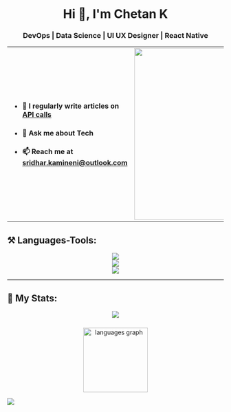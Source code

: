 <div align="center">
  <h1>Hi 👋, I'm Chetan K</h1>
  <h3>DevOps | Data Science | UI UX Designer | React Native</h3>
</div>

<div align="center">
<table>
  <tr>
    <td style="border: none; vertical-align: middle; text-align: left;">
      <ul>
        <li><h4>📝 I regularly write articles on <a href=""> API calls </a></h4></li>
        <li><h4>💬 Ask me about Tech</h4></li>
        <li><h4>📫 Reach me at <a href="mailto:sridhar.kamineni@outlook.com">sridhar.kamineni@outlook.com</a></h4></li>
      </ul>
    </td>
    <td style="border: none; vertical-align: middle; text-align: right;">
      <img width="400" alt="Coding" src="https://cdn.dribbble.com/users/1162077/screenshots/3848914/programmer.gif">
    </td>
  </tr>
</table>
</div>

<h2 align="left">⚒️ Languages-Tools:</h2>
<div align="center">
  <img src="https://skillicons.dev/icons?i=python,react,bootstrap,html,css,vscode,github,tailwind,git" />
  <br/>
  <img src="https://skillicons.dev/icons?i=nodejs,javascript,express,r,mongodb,c,java,nextjs,mysql" />
  <br/>
  <img src="https://capsule-render.vercel.app/api?type=waving&color=gradient&height=100&section=footer" />
</div>

---

<h2 align="left">🚀 My Stats: </h2>
<div align="center">
  <img src="https://streak-stats.demolab.com?user=Chetankamineni&theme=dark" />
</div>


###
<div align="center">
  <img src="https://github-readme-stats.vercel.app/api/top-langs?username=Chetankamineni&locale=en&hide_title=false&layout=compact&card_width=320&langs_count=5&theme=dracula&hide_border=false&order=2" height="150" alt="languages graph" />
</div>

[![](https://visitcountpro.netlify.app/api?id=Chetankamineni&pretty=true)](https://visitcount.itsvg.in)
